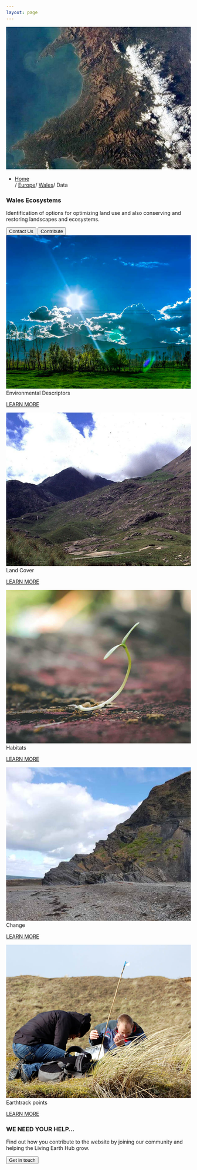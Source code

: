 ```yaml
---
layout: page
---
```


<!-- countryPage-image-section-Start -->
<div class="row country-page-main-section mb-80 mx-0">
    <div class="col-md-5 countryPage-background-color m-0 p-0">
        <div class="mx-md-5 d-flex flex-column h-100 main-content">
        </div>
    </div>
    <div class="col-md-7 m-0 p-0 position-relative">
        <div class="countrypage-img-layer"></div>
        <img class="countrypage-benner-img" src="/assets/img/countrypageMainImg.jpg" alt="countrypageMainImg">
    </div>
    <div class="dsc-country-page container">
        <div class="row text-white">
            <div class="col-12">
                <ul class="breadcrumbs list-unstyled d-flex">
                    <li class="breadcrumbs-item"><a href="/">Home</a></li><span class="separator1">/</span> <a href="/europe">Europe</a><span class="separator1">/</span> <a href="/europe/wales/">Wales</a><span class="separator1">/</span> Data
                </ul>
            </div>
        </div>
        <div class="row">
            <div class="dsc-countrypage-inner col-12 col-md-5">
                <h3 class="mb-3 mb-md-4 text-uppercase">Wales Ecosystems</h3>
                <p>Identification of options for optimizing land use and also conserving and restoring landscapes and ecosystems.</p>
            </div>
        </div>
        <div class="row">
            <div class="col-12">
                <button class="left-btn">Contact Us</button>
                <button class="right-btn">Contribute</button>
            </div>
        </div>
    </div>
</div>
<!-- countryPage-image-section-end -->

<!-- country-subpage-blog-start -->
<div class="container mt-80 mb-80 future-landscapes-main">
    <div class="row">
        <div class="col-12 col-sm-6 col-md-4 hover-zoomin">
            <a href="./environmental-descriptors"><img src="/assets/img/wales/environmental-descriptors.jpg" alt="Environmental Descriptors"></a>
            <div class="future-dsc">
                <div class="future-dsc-title">Environmental Descriptors</div>
                <p class="pt-2"><a href="./environmental-descriptors" class="learn-more-link">LEARN MORE</a></p>
            </div>
        </div>
        <div class="col-12 col-sm-6 col-md-4 hover-zoomin">
            <a href="./land-cover"><img src="/assets/img/wales/land-and-water.jpg" alt="Land Cover"></a>
            <div class="future-dsc">
                <div class="future-dsc-title">Land Cover</div>
                <p class="pt-2"><a href="./land-cover" class="learn-more-link">LEARN MORE</a></p>
            </div>
        </div>
        <div class="col-12 col-sm-6 col-md-4 hover-zoomin">
            <a href="#"><img src="/assets/img/wales/soil-acidity.jpg" alt="Land Cover"></a>
            <div class="future-dsc">
                <div class="future-dsc-title">Habitats</div>
                <p class="pt-2"><a href="#" class="learn-more-link">LEARN MORE</a></p>
            </div>
        </div>
        <div class="col-12 col-sm-6 col-md-4 hover-zoomin">
            <a href="#"><img src="/assets/img/wales/dem.jpg" alt="Change"></a>
            <div class="future-dsc">
                <div class="future-dsc-title">Change</div>
                <p class="pt-2"><a href="#" class="learn-more-link">LEARN MORE</a></p>
            </div>
        </div>
        <div class="col-12 col-sm-6 col-md-4 hover-zoomin">
            <a href="#"><img src="/assets/img/wales/ground-measurements.jpg" alt="Earthtrack points"></a>
            <div class="future-dsc">
                <div class="future-dsc-title">Earthtrack points</div>
                <p class="pt-2"><a href="#" class="learn-more-link">LEARN MORE</a></p>
            </div>
        </div>
    </div>
</div>
<!-- country-subpage-blog-end -->

<!-- get-in-section-Start -->
<div class="container mb-100">
    <div class="get-in-section-main">
        <div class="get-in-section-dsc">
            <h3>WE NEED YOUR HELP&hellip;</h3>
            <p>Find out how you contribute to the website by joining our community and helping the Living Earth Hub grow.</p>
        </div>
        <button type="button">Get in touch</button>
    </div>
</div>
<!-- get-in-section-End -->